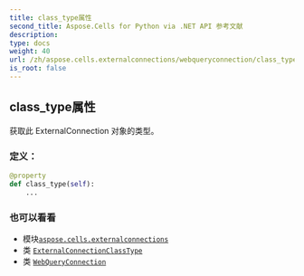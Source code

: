 ```yaml
---
title: class_type属性
second_title: Aspose.Cells for Python via .NET API 参考文献
description:
type: docs
weight: 40
url: /zh/aspose.cells.externalconnections/webqueryconnection/class_type/
is_root: false
---
```

## class_type属性

获取此 ExternalConnection 对象的类型。
### 定义：
```python
@property
def class_type(self):
    ...
```

### 也可以看看
* 模块[`aspose.cells.externalconnections`](../../)
* 类 [`ExternalConnectionClassType`](/cells/python-net/zh/aspose.cells.externalconnections/externalconnectionclasstype)
* 类 [`WebQueryConnection`](/cells/python-net/zh/aspose.cells.externalconnections/webqueryconnection)

